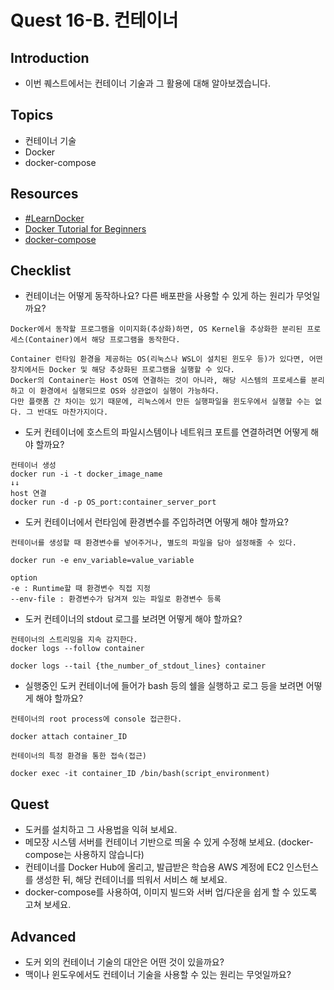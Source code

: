 # Quest 16-B. 컨테이너

## Introduction

- 이번 퀘스트에서는 컨테이너 기술과 그 활용에 대해 알아보겠습니다.

## Topics

- 컨테이너 기술
- Docker
- docker-compose

## Resources

- [#LearnDocker](https://www.docker.com/101-tutorial)
- [Docker Tutorial for Beginners](https://docker-curriculum.com/)
- [docker-compose](https://docs.docker.com/compose/)

## Checklist

- 컨테이너는 어떻게 동작하나요? 다른 배포판을 사용할 수 있게 하는 원리가 무엇일까요?

```
Docker에서 동작할 프로그램을 이미지화(추상화)하면, OS Kernel을 추상화한 분리된 프로세스(Container)에서 해당 프로그램을 동작한다.
```

```
Container 런타임 환경을 제공하는 OS(리눅스나 WSL이 설치된 윈도우 등)가 있다면, 어떤 장치에서든 Docker 및 해당 추상화된 프로그램을 실행할 수 있다.
Docker의 Container는 Host OS에 연결하는 것이 아니라, 해당 시스템의 프로세스를 분리하고 이 환경에서 실행되므로 OS와 상관없이 실행이 가능하다.
다만 플랫폼 간 차이는 있기 때문에, 리눅스에서 만든 실행파일을 윈도우에서 실행할 수는 없다. 그 반대도 마찬가지이다.
```

- 도커 컨테이너에 호스트의 파일시스템이나 네트워크 포트를 연결하려면 어떻게 해야 할까요?

```
컨테이너 생성
docker run -i -t docker_image_name
↓↓
host 연결
docker run -d -p OS_port:container_server_port
```

- 도커 컨테이너에서 런타임에 환경변수를 주입하려면 어떻게 해야 할까요?

```
컨테이너를 생성할 때 환경변수를 넣어주거나, 별도의 파일을 담아 설정해줄 수 있다.

docker run -e env_variable=value_variable

option
-e : Runtime할 때 환경변수 직접 지정
--env-file : 환경변수가 담겨져 있는 파일로 환경변수 등록
```

- 도커 컨테이너의 stdout 로그를 보려면 어떻게 해야 할까요?

```
컨테이너의 스트리밍을 지속 감지한다.
docker logs --follow container

docker logs --tail {the_number_of_stdout_lines} container
```

- 실행중인 도커 컨테이너에 들어가 bash 등의 쉘을 실행하고 로그 등을 보려면 어떻게 해야 할까요?

```
컨테이너의 root process에 console 접근한다.

docker attach container_ID

컨테이너의 특정 환경을 통한 접속(접근)

docker exec -it container_ID /bin/bash(script_environment)
```

## Quest

- 도커를 설치하고 그 사용법을 익혀 보세요.
- 메모장 시스템 서버를 컨테이너 기반으로 띄울 수 있게 수정해 보세요. (docker-compose는 사용하지 않습니다)
- 컨테이너를 Docker Hub에 올리고, 발급받은 학습용 AWS 계정에 EC2 인스턴스를 생성한 뒤, 해당 컨테이너를 띄워서 서비스 해 보세요.
- docker-compose를 사용하여, 이미지 빌드와 서버 업/다운을 쉽게 할 수 있도록 고쳐 보세요.

## Advanced

- 도커 외의 컨테이너 기술의 대안은 어떤 것이 있을까요?
- 맥이나 윈도우에서도 컨테이너 기술을 사용할 수 있는 원리는 무엇일까요?
